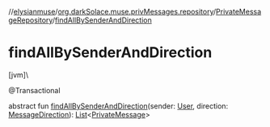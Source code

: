 //[elysianmuse](../../../index.md)/[org.darkSolace.muse.privMessages.repository](../index.md)/[PrivateMessageRepository](index.md)/[findAllBySenderAndDirection](find-all-by-sender-and-direction.md)

# findAllBySenderAndDirection

[jvm]\

@Transactional

abstract fun [findAllBySenderAndDirection](find-all-by-sender-and-direction.md)(sender: [User](../../org.darkSolace.muse.user.model/-user/index.md), direction: [MessageDirection](../../org.darkSolace.muse.privMessages.model/-message-direction/index.md)): [List](https://kotlinlang.org/api/latest/jvm/stdlib/kotlin.collections/-list/index.html)&lt;[PrivateMessage](../../org.darkSolace.muse.privMessages.model/-private-message/index.md)&gt;
